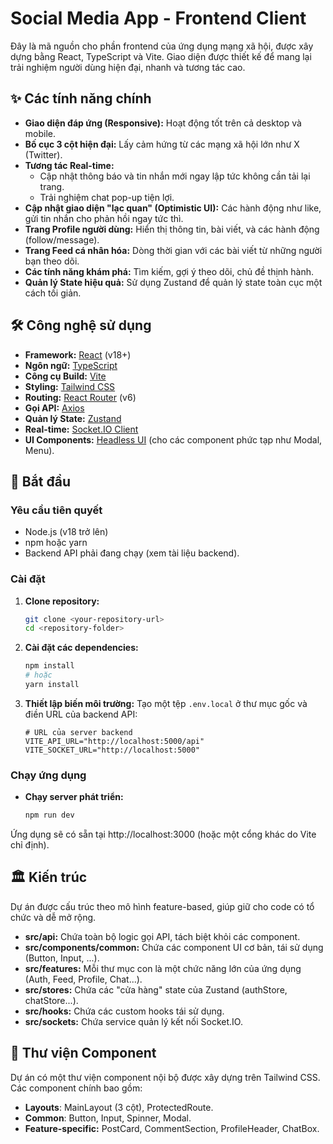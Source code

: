 # Social Media App - Frontend Client

Đây là mã nguồn cho phần frontend của ứng dụng mạng xã hội, được xây dựng bằng React, TypeScript và Vite. Giao diện được thiết kế để mang lại trải nghiệm người dùng hiện đại, nhanh và tương tác cao.

## ✨ Các tính năng chính

- **Giao diện đáp ứng (Responsive):** Hoạt động tốt trên cả desktop và mobile.
- **Bố cục 3 cột hiện đại:** Lấy cảm hứng từ các mạng xã hội lớn như X (Twitter).
- **Tương tác Real-time:**
  - Cập nhật thông báo và tin nhắn mới ngay lập tức không cần tải lại trang.
  - Trải nghiệm chat pop-up tiện lợi.
- **Cập nhật giao diện "lạc quan" (Optimistic UI):** Các hành động như like, gửi tin nhắn cho phản hồi ngay tức thì.
- **Trang Profile người dùng:** Hiển thị thông tin, bài viết, và các hành động (follow/message).
- **Trang Feed cá nhân hóa:** Dòng thời gian với các bài viết từ những người bạn theo dõi.
- **Các tính năng khám phá:** Tìm kiếm, gợi ý theo dõi, chủ đề thịnh hành.
- **Quản lý State hiệu quả:** Sử dụng Zustand để quản lý state toàn cục một cách tối giản.

## 🛠️ Công nghệ sử dụng

- **Framework:** [React](https://reactjs.org/) (v18+)
- **Ngôn ngữ:** [TypeScript](https://www.typescriptlang.org/)
- **Công cụ Build:** [Vite](https://vitejs.dev/)
- **Styling:** [Tailwind CSS](https://tailwindcss.com/)
- **Routing:** [React Router](https://reactrouter.com/) (v6)
- **Gọi API:** [Axios](https://axios-http.com/)
- **Quản lý State:** [Zustand](https://github.com/pmndrs/zustand)
- **Real-time:** [Socket.IO Client](https://socket.io/docs/v4/client-api/)
- **UI Components:** [Headless UI](https://headlessui.com/) (cho các component phức tạp như Modal, Menu).

## 🚀 Bắt đầu

### Yêu cầu tiên quyết

- Node.js (v18 trở lên)
- npm hoặc yarn
- Backend API phải đang chạy (xem tài liệu backend).

### Cài đặt

1.  **Clone repository:**
    ```bash
    git clone <your-repository-url>
    cd <repository-folder>
    ```

2.  **Cài đặt các dependencies:**
    ```bash
    npm install
    # hoặc
    yarn install
    ```

3.  **Thiết lập biến môi trường:**
    Tạo một tệp `.env.local` ở thư mục gốc và điền URL của backend API:

    ```env
    # URL của server backend
    VITE_API_URL="http://localhost:5000/api"
    VITE_SOCKET_URL="http://localhost:5000"
    ```

### Chạy ứng dụng

- **Chạy server phát triển:**
  ```bash
  npm run dev
  ```
Ứng dụng sẽ có sẵn tại http://localhost:3000 (hoặc một cổng khác do Vite chỉ định).
## 🏛️ Kiến trúc
Dự án được cấu trúc theo mô hình feature-based, giúp giữ cho code có tổ chức và dễ mở rộng.
- **src/api:** Chứa toàn bộ logic gọi API, tách biệt khỏi các component.
- **src/components/common:** Chứa các component UI cơ bản, tái sử dụng (Button, Input, ...).
- **src/features:** Mỗi thư mục con là một chức năng lớn của ứng dụng (Auth, Feed, Profile, Chat...).
- **src/stores:** Chứa các "cửa hàng" state của Zustand (authStore, chatStore...).
- **src/hooks:** Chứa các custom hooks tái sử dụng.
- **src/sockets:** Chứa service quản lý kết nối Socket.IO.
## 🎨 Thư viện Component
Dự án có một thư viện component nội bộ được xây dựng trên Tailwind CSS. Các component chính bao gồm:
- **Layouts**: MainLayout (3 cột), ProtectedRoute.
- **Common**: Button, Input, Spinner, Modal.
- **Feature-specific:** PostCard, CommentSection, ProfileHeader, ChatBox.
